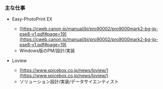 
### 主な仕事
 - Easy-PhotoPrint EX
   - [https://cweb.canon.jp/manual/bj/pro90002/pro9000mark2-bg-jp-pse8-v1.pdf#page=19](https://cweb.canon.jp/manual/bj/pro90002/pro9000mark2-bg-jp-pse8-v1.pdf#page=19)
   - Windows版のPM/設計/実装
  
 - Loview
   - [https://www.spicebox.co.jp/news/loview/](https://www.spicebox.co.jp/news/loview/)
   - ソリューション設計/実装/データサイエンティスト


